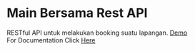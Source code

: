 # Main Bersama Rest API

RESTful API untuk melakukan booking suatu lapangan. [Demo](https://main-bersama-rest-api.herokuapp.com/)\
For Documentation Click [Here](https://main-bersama-rest-api.herokuapp.com/docs/index.html)